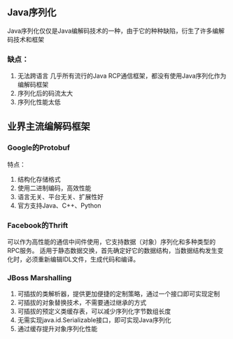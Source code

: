 ## Java序列化
Java序列化仅仅是Java编解码技术的一种，由于它的种种缺陷，衍生了许多编解码技术和框架
### 缺点：
1. 无法跨语言
几乎所有流行的Java RCP通信框架，都没有使用Java序列化作为编解码框架
2. 序列化后的码流太大
3. 序列化性能太低


## 业界主流编解码框架

### Google的Protobuf
特点：
1. 结构化存储格式
2. 使用二进制编码，高效性能
3. 语言无关、平台无关、扩展性好
4. 官方支持Java、C++、Python

### Facebook的Thrift
可以作为高性能的通信中间件使用，它支持数据（对象）序列化和多种类型的RPC服务。
适用于静态数据交换，首先确定好它的数据结构，当数据结构发生变化时，必须重新编辑IDL文件，生成代码和编译。


### JBoss Marshalling
1. 可插拔的类解析器，提供更加便捷的定制策略，通过一个接口即可实现定制
2. 可插拔的对象替换技术，不需要通过继承的方式
3. 可插拔的预定义类缓存表，可以减少序列化字节数组长度
4. 无需实现java.id.Serializable接口，即可实现Java序列化
5. 通过缓存提升对象序列化性能